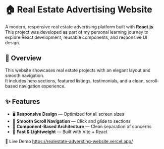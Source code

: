 # 🏠 Real Estate Advertising Website

A modern, responsive real estate advertising platform built with **React.js**.  
This project was developed as part of my personal learning journey to explore React development, reusable components, and responsive UI design.

## 📌 Overview

This website showcases real estate projects with an elegant layout and smooth navigation.  
It includes hero sections, featured listings, testimonials, and a clean, scroll-based navigation experience.

## ✨ Features

- 🖥️ **Responsive Design** — Optimized for all screen sizes
- 🎯 **Smooth Scroll Navigation** — Click and glide to sections
- 🧩 **Component-Based Architecture** — Clean separation of concerns
- 🚀 **Fast & Lightweight** — Built with Vite + React

🔗 Live Demo
https://realestate-adversting-website.vercel.app/
